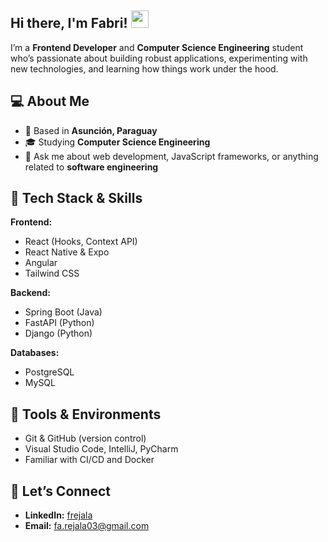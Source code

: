 ## Hi there, I'm Fabri! <img src="https://media.giphy.com/media/hvRJCLFzcasrR4ia7z/giphy.gif" width="28">

I’m a **Frontend Developer** and **Computer Science Engineering** student who’s
passionate about building robust applications, experimenting with new
technologies, and learning how things work under the hood.

## 💻 About Me

- 📍 Based in **Asunción, Paraguay**
- 🎓 Studying **Computer Science Engineering**
- 💬 Ask me about web development, JavaScript frameworks, or anything related to
  **software engineering**

## 🚀 Tech Stack & Skills

**Frontend:**

- React (Hooks, Context API)
- React Native & Expo
- Angular
- Tailwind CSS

**Backend:**

- Spring Boot (Java)
- FastAPI (Python)
- Django (Python)

**Databases:**

- PostgreSQL
- MySQL

## 🔧 Tools & Environments

- Git & GitHub (version control)
- Visual Studio Code, IntelliJ, PyCharm
- Familiar with CI/CD and Docker

<!-- ## 📈 GitHub Stats

![Your GitHub Stats](https://github-readme-stats.vercel.app/api?username=frejala&show_icons=true&theme=radical) -->

## 🤝 Let’s Connect

- **LinkedIn:** [frejala](https://www.linkedin.com/in/frejala/)
- **Email:** fa.rejala03@gmail.com
